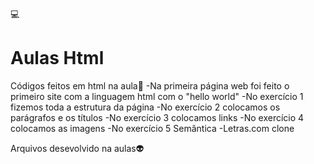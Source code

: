 💻
# Aulas Html

Códigos feitos em html na aula👾
-Na primeira página web foi feito o primeiro site com a linguagem html com o "hello world"
-No exercício 1 fizemos toda a estrutura da página
-No exercício 2 colocamos os parágrafos e os títulos
-No exercício 3 colocamos links
-No exercício 4 colocamos as imagens
-No exercício 5 Semântica
-Letras.com clone

Arquivos desevolvido na aulas👽

